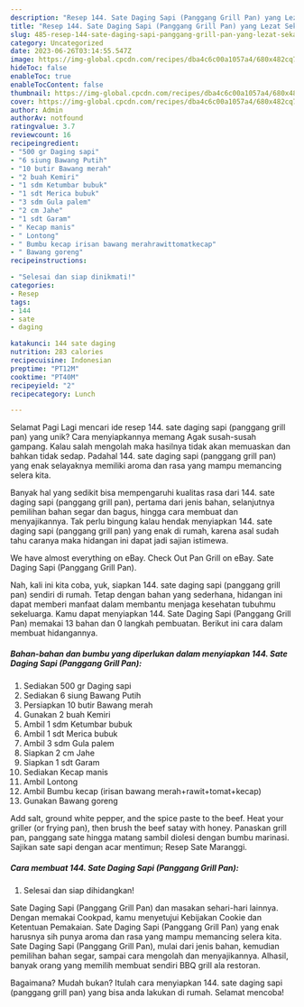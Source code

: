 ```yaml
---
description: "Resep 144. Sate Daging Sapi (Panggang Grill Pan) yang Lezat Sekali, Lezat"
title: "Resep 144. Sate Daging Sapi (Panggang Grill Pan) yang Lezat Sekali, Lezat"
slug: 485-resep-144-sate-daging-sapi-panggang-grill-pan-yang-lezat-sekali-lezat
category: Uncategorized
date: 2023-06-26T03:14:55.547Z
image: https://img-global.cpcdn.com/recipes/dba4c6c00a1057a4/680x482cq70/144-sate-daging-sapi-panggang-grill-pan-foto-resep-utama.jpg
hideToc: false
enableToc: true
enableTocContent: false
thumbnail: https://img-global.cpcdn.com/recipes/dba4c6c00a1057a4/680x482cq70/144-sate-daging-sapi-panggang-grill-pan-foto-resep-utama.jpg
cover: https://img-global.cpcdn.com/recipes/dba4c6c00a1057a4/680x482cq70/144-sate-daging-sapi-panggang-grill-pan-foto-resep-utama.jpg
author: Admin
authorAv: notfound
ratingvalue: 3.7
reviewcount: 16
recipeingredient:
- "500 gr Daging sapi"
- "6 siung Bawang Putih"
- "10 butir Bawang merah"
- "2 buah Kemiri"
- "1 sdm Ketumbar bubuk"
- "1 sdt Merica bubuk"
- "3 sdm Gula palem"
- "2 cm Jahe"
- "1 sdt Garam"
- " Kecap manis"
- " Lontong"
- " Bumbu kecap irisan bawang merahrawittomatkecap"
- " Bawang goreng"
recipeinstructions:

- "Selesai dan siap dinikmati!"
categories:
- Resep
tags:
- 144
- sate
- daging

katakunci: 144 sate daging 
nutrition: 283 calories
recipecuisine: Indonesian
preptime: "PT12M"
cooktime: "PT40M"
recipeyield: "2"
recipecategory: Lunch

---
```



Selamat Pagi Lagi mencari ide resep 144. sate daging sapi (panggang grill pan) yang unik? Cara menyiapkannya memang Agak susah-susah gampang. Kalau salah mengolah maka hasilnya tidak akan memuaskan dan bahkan tidak sedap. Padahal 144. sate daging sapi (panggang grill pan) yang enak selayaknya memiliki aroma dan rasa yang mampu memancing selera kita.


Banyak hal yang sedikit bisa mempengaruhi kualitas rasa dari 144. sate daging sapi (panggang grill pan), pertama dari jenis bahan, selanjutnya pemilihan bahan segar dan bagus, hingga cara membuat dan menyajikannya. Tak perlu bingung kalau hendak menyiapkan 144. sate daging sapi (panggang grill pan) yang enak di rumah, karena asal sudah tahu caranya maka hidangan ini dapat jadi sajian istimewa.

We have almost everything on eBay. Check Out Pan Grill on eBay. Sate Daging Sapi (Panggang Grill Pan).


Nah, kali ini kita coba, yuk, siapkan 144. sate daging sapi (panggang grill pan) sendiri di rumah. Tetap dengan bahan yang sederhana, hidangan ini dapat memberi manfaat dalam membantu menjaga kesehatan tubuhmu sekeluarga. Kamu dapat menyiapkan 144. Sate Daging Sapi (Panggang Grill Pan) memakai 13 bahan dan 0 langkah pembuatan. Berikut ini cara dalam membuat hidangannya.

<!--inarticleads1-->

##### Bahan-bahan dan bumbu yang diperlukan dalam menyiapkan 144. Sate Daging Sapi (Panggang Grill Pan):

1. Sediakan 500 gr Daging sapi
1. Sediakan 6 siung Bawang Putih
1. Persiapkan 10 butir Bawang merah
1. Gunakan 2 buah Kemiri
1. Ambil 1 sdm Ketumbar bubuk
1. Ambil 1 sdt Merica bubuk
1. Ambil 3 sdm Gula palem
1. Siapkan 2 cm Jahe
1. Siapkan 1 sdt Garam
1. Sediakan  Kecap manis
1. Ambil  Lontong
1. Ambil  Bumbu kecap (irisan bawang merah+rawit+tomat+kecap)
1. Gunakan  Bawang goreng


Add salt, ground white pepper, and the spice paste to the beef. Heat your griller (or frying pan), then brush the beef satay with honey. Panaskan grill pan, panggang sate hingga matang sambil diolesi dengan bumbu marinasi. Sajikan sate sapi dengan acar mentimun; Resep Sate Maranggi. 

<!--inarticleads2-->

##### Cara membuat 144. Sate Daging Sapi (Panggang Grill Pan):


1. Selesai dan siap dihidangkan!

Sate Daging Sapi (Panggang Grill Pan) dan masakan sehari-hari lainnya. Dengan memakai Cookpad, kamu menyetujui Kebijakan Cookie dan Ketentuan Pemakaian. Sate Daging Sapi (Panggang Grill Pan) yang enak harusnya sih punya aroma dan rasa yang mampu memancing selera kita. Sate Daging Sapi (Panggang Grill Pan), mulai dari jenis bahan, kemudian pemilihan bahan segar, sampai cara mengolah dan menyajikannya. Alhasil, banyak orang yang memilih membuat sendiri BBQ grill ala restoran. 

Bagaimana? Mudah bukan? Itulah cara menyiapkan 144. sate daging sapi (panggang grill pan) yang bisa anda lakukan di rumah. Selamat mencoba!
